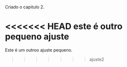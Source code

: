 Criado o capitulo 2.

<<<<<<< HEAD
este é outro pequeno ajuste
=======
Este é um outroo ajuste pequeno.
>>>>>>> ajuste2
